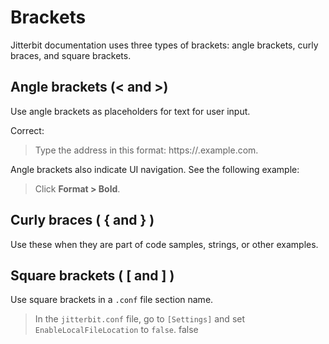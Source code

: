 ﻿# Brackets

Jitterbit documentation uses three types of brackets: angle brackets, curly braces, and square brackets.

## Angle brackets (< and >)
Use angle brackets as placeholders for text for user input.

Correct: 
> Type the address in this format: https://<user-specified domain>.example.com.

Angle brackets also indicate UI navigation. See the following example:

> Click **Format > Bold**.

## Curly braces ( { and } )
Use these when they are part of code samples, strings, or other examples.

## Square brackets ( [ and ] )
Use square brackets in a `.conf` file section name.
> In the `jitterbit.conf` file, go to `[Settings]` and set `EnableLocalFileLocation` to `false`.
false
